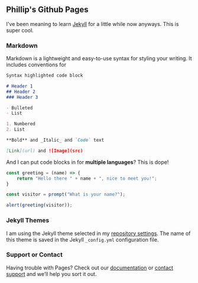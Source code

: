 ## Phillip's Github Pages

I've been meaning to learn [Jekyll](https://jekyllrb.com/) for a little while now anyways. This is super cool.

### Markdown

Markdown is a lightweight and easy-to-use syntax for styling your writing. It includes conventions for

```markdown
Syntax highlighted code block

# Header 1
## Header 2
### Header 3

- Bulleted
- List

1. Numbered
2. List

**Bold** and _Italic_ and `Code` text

[Link](url) and ![Image](src)
```

And I can put code blocks in for **multiple languages**? This is dope!

```javascript
const greeting = (name) => {
    return "Hello there " + name + ", nice to meet you!";
}

const visitor = prompt("What is your name?");

alert(greeting(visitor));
```

### Jekyll Themes

I am using the Jekyll theme selected in my [repository settings](https://github.com/pb4000/pb4000.github.io/settings). The name of this theme is saved in the Jekyll `_config.yml` configuration file.

### Support or Contact

Having trouble with Pages? Check out our [documentation](https://docs.github.com/categories/github-pages-basics/) or [contact support](https://github.com/contact) and we’ll help you sort it out.
